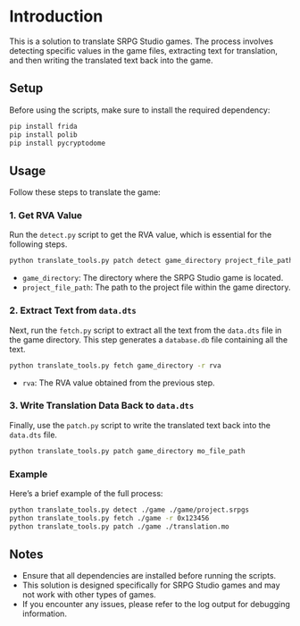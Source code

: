 # Introduction

This is a solution to translate SRPG Studio games. The process involves detecting specific values in the game files, extracting text for translation, and then writing the translated text back into the game.

## Setup

Before using the scripts, make sure to install the required dependency:

```bash
pip install frida
pip install polib
pip install pycryptodome
```

## Usage

Follow these steps to translate the game:

### 1. Get RVA Value

Run the `detect.py` script to get the RVA value, which is essential for the following steps.

```bash
python translate_tools.py patch detect game_directory project_file_path
```

- `game_directory`: The directory where the SRPG Studio game is located.
- `project_file_path`: The path to the project file within the game directory.

### 2. Extract Text from `data.dts`

Next, run the `fetch.py` script to extract all the text from the `data.dts` file in the game directory. This step generates a `database.db` file containing all the text.

```bash
python translate_tools.py fetch game_directory -r rva
```

- `rva`: The RVA value obtained from the previous step.

### 3. Write Translation Data Back to `data.dts`

Finally, use the `patch.py` script to write the translated text back into the `data.dts` file.

```bash
python translate_tools.py patch game_directory mo_file_path
```

### Example

Here’s a brief example of the full process:

```bash
python translate_tools.py detect ./game ./game/project.srpgs
python translate_tools.py fetch ./game -r 0x123456
python translate_tools.py patch ./game ./translation.mo
```

## Notes

- Ensure that all dependencies are installed before running the scripts.
- This solution is designed specifically for SRPG Studio games and may not work with other types of games.
- If you encounter any issues, please refer to the log output for debugging information.
